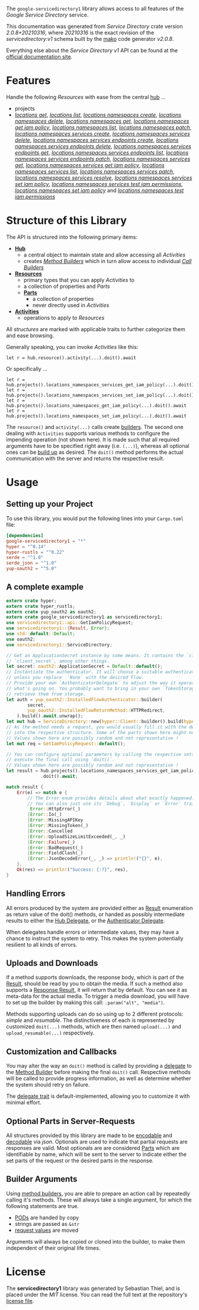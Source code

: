 <!---
DO NOT EDIT !
This file was generated automatically from 'src/mako/api/README.md.mako'
DO NOT EDIT !
-->
The `google-servicedirectory1` library allows access to all features of the *Google Service Directory* service.

This documentation was generated from *Service Directory* crate version *2.0.8+20210316*, where *20210316* is the exact revision of the *servicedirectory:v1* schema built by the [mako](http://www.makotemplates.org/) code generator *v2.0.8*.

Everything else about the *Service Directory* *v1* API can be found at the
[official documentation site](https://cloud.google.com/service-directory).
# Features

Handle the following *Resources* with ease from the central [hub](https://docs.rs/google-servicedirectory1/2.0.8+20210316/google_servicedirectory1/ServiceDirectory) ... 

* projects
 * [*locations get*](https://docs.rs/google-servicedirectory1/2.0.8+20210316/google_servicedirectory1/api::ProjectLocationGetCall), [*locations list*](https://docs.rs/google-servicedirectory1/2.0.8+20210316/google_servicedirectory1/api::ProjectLocationListCall), [*locations namespaces create*](https://docs.rs/google-servicedirectory1/2.0.8+20210316/google_servicedirectory1/api::ProjectLocationNamespaceCreateCall), [*locations namespaces delete*](https://docs.rs/google-servicedirectory1/2.0.8+20210316/google_servicedirectory1/api::ProjectLocationNamespaceDeleteCall), [*locations namespaces get*](https://docs.rs/google-servicedirectory1/2.0.8+20210316/google_servicedirectory1/api::ProjectLocationNamespaceGetCall), [*locations namespaces get iam policy*](https://docs.rs/google-servicedirectory1/2.0.8+20210316/google_servicedirectory1/api::ProjectLocationNamespaceGetIamPolicyCall), [*locations namespaces list*](https://docs.rs/google-servicedirectory1/2.0.8+20210316/google_servicedirectory1/api::ProjectLocationNamespaceListCall), [*locations namespaces patch*](https://docs.rs/google-servicedirectory1/2.0.8+20210316/google_servicedirectory1/api::ProjectLocationNamespacePatchCall), [*locations namespaces services create*](https://docs.rs/google-servicedirectory1/2.0.8+20210316/google_servicedirectory1/api::ProjectLocationNamespaceServiceCreateCall), [*locations namespaces services delete*](https://docs.rs/google-servicedirectory1/2.0.8+20210316/google_servicedirectory1/api::ProjectLocationNamespaceServiceDeleteCall), [*locations namespaces services endpoints create*](https://docs.rs/google-servicedirectory1/2.0.8+20210316/google_servicedirectory1/api::ProjectLocationNamespaceServiceEndpointCreateCall), [*locations namespaces services endpoints delete*](https://docs.rs/google-servicedirectory1/2.0.8+20210316/google_servicedirectory1/api::ProjectLocationNamespaceServiceEndpointDeleteCall), [*locations namespaces services endpoints get*](https://docs.rs/google-servicedirectory1/2.0.8+20210316/google_servicedirectory1/api::ProjectLocationNamespaceServiceEndpointGetCall), [*locations namespaces services endpoints list*](https://docs.rs/google-servicedirectory1/2.0.8+20210316/google_servicedirectory1/api::ProjectLocationNamespaceServiceEndpointListCall), [*locations namespaces services endpoints patch*](https://docs.rs/google-servicedirectory1/2.0.8+20210316/google_servicedirectory1/api::ProjectLocationNamespaceServiceEndpointPatchCall), [*locations namespaces services get*](https://docs.rs/google-servicedirectory1/2.0.8+20210316/google_servicedirectory1/api::ProjectLocationNamespaceServiceGetCall), [*locations namespaces services get iam policy*](https://docs.rs/google-servicedirectory1/2.0.8+20210316/google_servicedirectory1/api::ProjectLocationNamespaceServiceGetIamPolicyCall), [*locations namespaces services list*](https://docs.rs/google-servicedirectory1/2.0.8+20210316/google_servicedirectory1/api::ProjectLocationNamespaceServiceListCall), [*locations namespaces services patch*](https://docs.rs/google-servicedirectory1/2.0.8+20210316/google_servicedirectory1/api::ProjectLocationNamespaceServicePatchCall), [*locations namespaces services resolve*](https://docs.rs/google-servicedirectory1/2.0.8+20210316/google_servicedirectory1/api::ProjectLocationNamespaceServiceResolveCall), [*locations namespaces services set iam policy*](https://docs.rs/google-servicedirectory1/2.0.8+20210316/google_servicedirectory1/api::ProjectLocationNamespaceServiceSetIamPolicyCall), [*locations namespaces services test iam permissions*](https://docs.rs/google-servicedirectory1/2.0.8+20210316/google_servicedirectory1/api::ProjectLocationNamespaceServiceTestIamPermissionCall), [*locations namespaces set iam policy*](https://docs.rs/google-servicedirectory1/2.0.8+20210316/google_servicedirectory1/api::ProjectLocationNamespaceSetIamPolicyCall) and [*locations namespaces test iam permissions*](https://docs.rs/google-servicedirectory1/2.0.8+20210316/google_servicedirectory1/api::ProjectLocationNamespaceTestIamPermissionCall)




# Structure of this Library

The API is structured into the following primary items:

* **[Hub](https://docs.rs/google-servicedirectory1/2.0.8+20210316/google_servicedirectory1/ServiceDirectory)**
    * a central object to maintain state and allow accessing all *Activities*
    * creates [*Method Builders*](https://docs.rs/google-servicedirectory1/2.0.8+20210316/google_servicedirectory1/client::MethodsBuilder) which in turn
      allow access to individual [*Call Builders*](https://docs.rs/google-servicedirectory1/2.0.8+20210316/google_servicedirectory1/client::CallBuilder)
* **[Resources](https://docs.rs/google-servicedirectory1/2.0.8+20210316/google_servicedirectory1/client::Resource)**
    * primary types that you can apply *Activities* to
    * a collection of properties and *Parts*
    * **[Parts](https://docs.rs/google-servicedirectory1/2.0.8+20210316/google_servicedirectory1/client::Part)**
        * a collection of properties
        * never directly used in *Activities*
* **[Activities](https://docs.rs/google-servicedirectory1/2.0.8+20210316/google_servicedirectory1/client::CallBuilder)**
    * operations to apply to *Resources*

All *structures* are marked with applicable traits to further categorize them and ease browsing.

Generally speaking, you can invoke *Activities* like this:

```Rust,ignore
let r = hub.resource().activity(...).doit().await
```

Or specifically ...

```ignore
let r = hub.projects().locations_namespaces_services_get_iam_policy(...).doit().await
let r = hub.projects().locations_namespaces_services_set_iam_policy(...).doit().await
let r = hub.projects().locations_namespaces_get_iam_policy(...).doit().await
let r = hub.projects().locations_namespaces_set_iam_policy(...).doit().await
```

The `resource()` and `activity(...)` calls create [builders][builder-pattern]. The second one dealing with `Activities` 
supports various methods to configure the impending operation (not shown here). It is made such that all required arguments have to be 
specified right away (i.e. `(...)`), whereas all optional ones can be [build up][builder-pattern] as desired.
The `doit()` method performs the actual communication with the server and returns the respective result.

# Usage

## Setting up your Project

To use this library, you would put the following lines into your `Cargo.toml` file:

```toml
[dependencies]
google-servicedirectory1 = "*"
hyper = "^0.14"
hyper-rustls = "^0.22"
serde = "^1.0"
serde_json = "^1.0"
yup-oauth2 = "^5.0"
```

## A complete example

```Rust
extern crate hyper;
extern crate hyper_rustls;
extern crate yup_oauth2 as oauth2;
extern crate google_servicedirectory1 as servicedirectory1;
use servicedirectory1::api::GetIamPolicyRequest;
use servicedirectory1::{Result, Error};
use std::default::Default;
use oauth2;
use servicedirectory1::ServiceDirectory;

// Get an ApplicationSecret instance by some means. It contains the `client_id` and 
// `client_secret`, among other things.
let secret: oauth2::ApplicationSecret = Default::default();
// Instantiate the authenticator. It will choose a suitable authentication flow for you, 
// unless you replace  `None` with the desired Flow.
// Provide your own `AuthenticatorDelegate` to adjust the way it operates and get feedback about 
// what's going on. You probably want to bring in your own `TokenStorage` to persist tokens and
// retrieve them from storage.
let auth = yup_oauth2::InstalledFlowAuthenticator::builder(
        secret,
        yup_oauth2::InstalledFlowReturnMethod::HTTPRedirect,
    ).build().await.unwrap();
let mut hub = ServiceDirectory::new(hyper::Client::builder().build(hyper_rustls::HttpsConnector::with_native_roots()), auth);
// As the method needs a request, you would usually fill it with the desired information
// into the respective structure. Some of the parts shown here might not be applicable !
// Values shown here are possibly random and not representative !
let mut req = GetIamPolicyRequest::default();

// You can configure optional parameters by calling the respective setters at will, and
// execute the final call using `doit()`.
// Values shown here are possibly random and not representative !
let result = hub.projects().locations_namespaces_services_get_iam_policy(req, "resource")
             .doit().await;

match result {
    Err(e) => match e {
        // The Error enum provides details about what exactly happened.
        // You can also just use its `Debug`, `Display` or `Error` traits
         Error::HttpError(_)
        |Error::Io(_)
        |Error::MissingAPIKey
        |Error::MissingToken(_)
        |Error::Cancelled
        |Error::UploadSizeLimitExceeded(_, _)
        |Error::Failure(_)
        |Error::BadRequest(_)
        |Error::FieldClash(_)
        |Error::JsonDecodeError(_, _) => println!("{}", e),
    },
    Ok(res) => println!("Success: {:?}", res),
}

```
## Handling Errors

All errors produced by the system are provided either as [Result](https://docs.rs/google-servicedirectory1/2.0.8+20210316/google_servicedirectory1/client::Result) enumeration as return value of
the doit() methods, or handed as possibly intermediate results to either the 
[Hub Delegate](https://docs.rs/google-servicedirectory1/2.0.8+20210316/google_servicedirectory1/client::Delegate), or the [Authenticator Delegate](https://docs.rs/yup-oauth2/*/yup_oauth2/trait.AuthenticatorDelegate.html).

When delegates handle errors or intermediate values, they may have a chance to instruct the system to retry. This 
makes the system potentially resilient to all kinds of errors.

## Uploads and Downloads
If a method supports downloads, the response body, which is part of the [Result](https://docs.rs/google-servicedirectory1/2.0.8+20210316/google_servicedirectory1/client::Result), should be
read by you to obtain the media.
If such a method also supports a [Response Result](https://docs.rs/google-servicedirectory1/2.0.8+20210316/google_servicedirectory1/client::ResponseResult), it will return that by default.
You can see it as meta-data for the actual media. To trigger a media download, you will have to set up the builder by making
this call: `.param("alt", "media")`.

Methods supporting uploads can do so using up to 2 different protocols: 
*simple* and *resumable*. The distinctiveness of each is represented by customized 
`doit(...)` methods, which are then named `upload(...)` and `upload_resumable(...)` respectively.

## Customization and Callbacks

You may alter the way an `doit()` method is called by providing a [delegate](https://docs.rs/google-servicedirectory1/2.0.8+20210316/google_servicedirectory1/client::Delegate) to the 
[Method Builder](https://docs.rs/google-servicedirectory1/2.0.8+20210316/google_servicedirectory1/client::CallBuilder) before making the final `doit()` call. 
Respective methods will be called to provide progress information, as well as determine whether the system should 
retry on failure.

The [delegate trait](https://docs.rs/google-servicedirectory1/2.0.8+20210316/google_servicedirectory1/client::Delegate) is default-implemented, allowing you to customize it with minimal effort.

## Optional Parts in Server-Requests

All structures provided by this library are made to be [encodable](https://docs.rs/google-servicedirectory1/2.0.8+20210316/google_servicedirectory1/client::RequestValue) and 
[decodable](https://docs.rs/google-servicedirectory1/2.0.8+20210316/google_servicedirectory1/client::ResponseResult) via *json*. Optionals are used to indicate that partial requests are responses 
are valid.
Most optionals are are considered [Parts](https://docs.rs/google-servicedirectory1/2.0.8+20210316/google_servicedirectory1/client::Part) which are identifiable by name, which will be sent to 
the server to indicate either the set parts of the request or the desired parts in the response.

## Builder Arguments

Using [method builders](https://docs.rs/google-servicedirectory1/2.0.8+20210316/google_servicedirectory1/client::CallBuilder), you are able to prepare an action call by repeatedly calling it's methods.
These will always take a single argument, for which the following statements are true.

* [PODs][wiki-pod] are handed by copy
* strings are passed as `&str`
* [request values](https://docs.rs/google-servicedirectory1/2.0.8+20210316/google_servicedirectory1/client::RequestValue) are moved

Arguments will always be copied or cloned into the builder, to make them independent of their original life times.

[wiki-pod]: http://en.wikipedia.org/wiki/Plain_old_data_structure
[builder-pattern]: http://en.wikipedia.org/wiki/Builder_pattern
[google-go-api]: https://github.com/google/google-api-go-client

# License
The **servicedirectory1** library was generated by Sebastian Thiel, and is placed 
under the *MIT* license.
You can read the full text at the repository's [license file][repo-license].

[repo-license]: https://github.com/Byron/google-apis-rsblob/main/LICENSE.md
